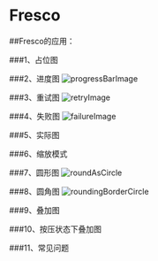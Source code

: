 # Fresco
##Fresco的应用：

###1、占位图 

###2、进度图 ![progressBarImage](https://github.com/scp504677840/Fresco/blob/master/demonstration%20figure/progressBarImage.gif)

###3、重试图 ![retryImage](https://github.com/scp504677840/Fresco/blob/master/demonstration%20figure/retryImage.gif)

###4、失败图 ![failureImage](https://github.com/scp504677840/Fresco/blob/master/demonstration%20figure/failureImage.gif)

###5、实际图 

###6、缩放模式 

###7、圆形图 ![roundAsCircle](https://github.com/scp504677840/Fresco/blob/master/demonstration%20figure/roundAsCircle.gif)

###8、圆角图 ![roundingBorderCircle](https://github.com/scp504677840/Fresco/blob/master/demonstration%20figure/roundingBorderCircle.gif)

###9、叠加图 

###10、按压状态下叠加图 

###11、常见问题
